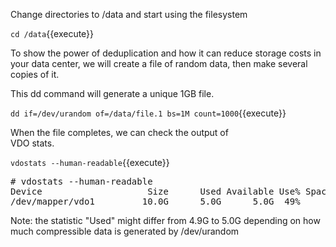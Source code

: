 Change directories to /data and start using
the filesystem

`cd /data`{{execute}}

To show the power of deduplication and how it can reduce storage costs 
in your data center,  we will create a file of random data, then make 
several copies of it.               

This dd command will generate a unique 1GB file.

`dd if=/dev/urandom of=/data/file.1 bs=1M count=1000`{{execute}}

When the file completes, we can check the output of          
VDO stats.

`vdostats --human-readable`{{execute}}

<pre class="file">
# vdostats --human-readable
Device                    Size      Used Available Use% Space saving%
/dev/mapper/vdo1         10.0G      5.0G      5.0G  49%            4%
</pre>

Note: the statistic "Used" might differ from 4.9G to 5.0G depending on 
      how much compressible data is generated by /dev/urandom
